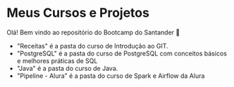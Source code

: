 # Meus Cursos e Projetos 

Olá! Bem vindo ao repositório do Bootcamp do Santander :wave:

 - "Receitas" é a pasta do curso de Introdução ao GIT.
 - "PostgreSQL" é a pasta do curso de PostgreSQL com conceitos básicos e melhores práticas de SQL
 - "Java" é a pasta do curso de Java.
 - "Pipeline - Alura" é a pasta do curso de Spark e Airflow da Alura
